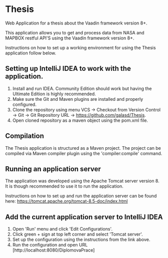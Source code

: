 # Thesis

Web Application for a thesis about the Vaadin framework version 8+.

This application allows you to get and process data from NASA and MAPBOX restful API'S using the Vaadin framework version 8+.

Instructions on how to set up a working environment for using the Thesis application follow below.


## Setting up IntelliJ IDEA to work with the application.

1. Install and run IDEA. Community Edition should work but having the Ultimate Edition is highly recommended.
1. Make sure the Git and Maven plugins are installed and properly configured.
1. Clone the repository using menu VCS -> Checkout from Version Control -> Git -> Git Repository URL -> https://github.com/galasd/Thesis.
1. Open cloned repository as a maven object using the pom.xml file.


## Compilation

The Thesis application is structured as a Maven project. The project can be compiled via Maven compiler plugin using the 'compiler:compile' command.


## Running an application server

The application was developed using the Apache Tomcat server version 8. It is though recommended to use it to run the application.

Instructions on how to set up and run the application server can be found here: 
https://tomcat.apache.org/tomcat-8.5-doc/index.html

## Add the current application server to IntelliJ IDEA
1. Open 'Run' menu  and click 'Edit Configurations'.
1. Click green + sign at top left corner and select 'Tomcat server'.
1. Set up the configuration using the instructions from the link above.
1. Run the configuration and open URL [http://localhost:8080/DiplomovaPrace]



